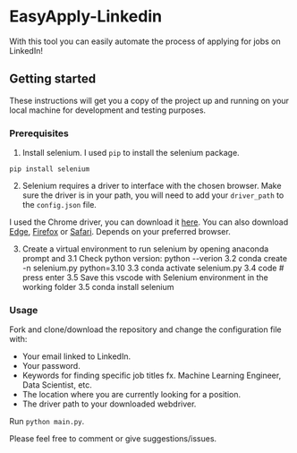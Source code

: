 # EasyApply-Linkedin

With this tool you can easily automate the process of applying for jobs on LinkedIn!

## Getting started

These instructions will get you a copy of the project up and running on your local machine for development and testing purposes.

### Prerequisites

1. Install selenium. I used `pip` to install the selenium package.

`pip install selenium`

2. Selenium requires a driver to interface with the chosen browser. Make sure the driver is in your path, you will need to add your `driver_path` to the `config.json` file.

I used the Chrome driver, you can download it [here](https://sites.google.com/chromium.org/driver/?pli=1). You can also download [Edge](https://developer.microsoft.com/en-us/microsoft-edge/tools/webdriver/), [Firefox](https://github.com/mozilla/geckodriver/releases) or [Safari](https://webkit.org/blog/6900/webdriver-support-in-safari-10/). Depends on your preferred browser.

3. Create a virtual environment to run selenium by opening anaconda prompt and 
3.1 Check python version: python --verion 
3.2 conda create -n selenium.py python=3.10
3.3 conda activate selenium.py
3.4 code # press enter
3.5 Save this vscode with Selenium environment in the working folder 
3.5 conda install selenium

### Usage

Fork and clone/download the repository and change the configuration file with:

* Your email linked to LinkedIn.
* Your password.
* Keywords for finding specific job titles fx. Machine Learning Engineer, Data Scientist, etc.
* The location where you are currently looking for a position.
* The driver path to your downloaded webdriver.

Run `python main.py`.

Please feel free to comment or give suggestions/issues.
